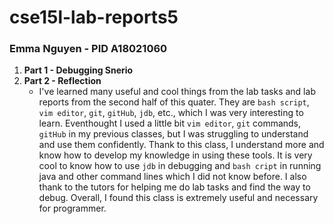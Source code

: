 # cse15l-lab-reports5
### Emma Nguyen - PID A18021060

1. **Part 1 - Debugging Snerio**
2. **Part 2 - Reflection**
   - I've learned many useful and cool things from the lab tasks and lab reports from the second half of this quater. They are `bash script`, `vim editor`, `git`, `gitHub`, `jdb`, etc., which I was very interesting to learn. Eventhought I used a little bit `vim editor`, `git` commands, `gitHub` in my previous classes, but I was struggling to understand and use them confidently. Thank to this class, I understand more and know how to develop my knowledge in using these tools. It is very cool to know how to use `jdb` in debugging and `bash cript` in running java and other command lines which I did not know before. I also thank to the tutors for helping me do lab tasks and find the way to debug. Overall, I found this class is extremely useful and necessary for programmer.

